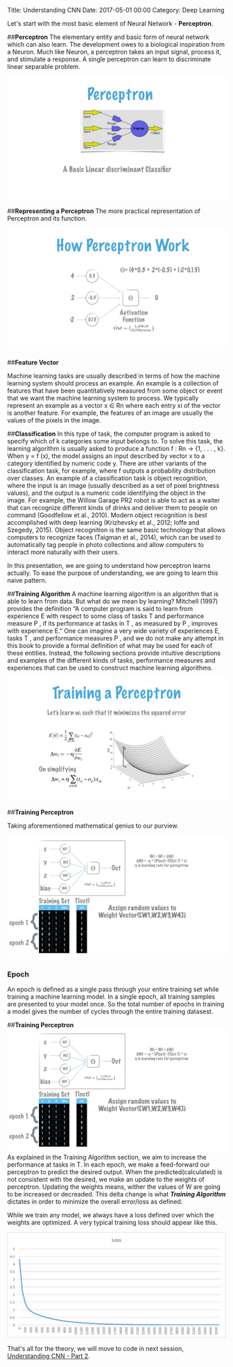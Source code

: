 Title: Understanding CNN
Date: 2017-05-01 00:00
Category: Deep Learning

 

Let's start with the most basic element of Neural Network - **Perceptron**.

##**Perceptron** 
The elementary entity and basic form of neural network which can also learn. 
The development owes to a biological inspiration from a Neuron. Much like Neuron, a perceptron 
takes an input signal, process it, and stimulate a response. A single perceptron can learn to discriminate linear separable problem.
  
![Perceptron](../images/TalkCNN.007.jpeg)

##**Representing a Perceptron** 
The more practical representation of Perceptron and its function.

![Perceptron](../images/TalkCNN.008.jpeg)

##**Feature Vector**

Machine learning tasks are usually described in terms of how the machine
learning system should process an example. An example is a collection of features
that have been quantitatively measured from some object or event that we want
the machine learning system to process. We typically represent an example as a
vector x ∈ Rn where each entry xi of the vector is another feature. For example,
the features of an image are usually the values of the pixels in the image.


##**Classification** 
In this type of task, the computer program is asked to specify
which of k categories some input belongs to. To solve this task, the learning
algorithm is usually asked to produce a function f : Rn → {1, . . . , k}. When
y = f (x), the model assigns an input described by vector x to a category
identified by numeric code y. There are other variants of the classification
task, for example, where f outputs a probability distribution over classes.
An example of a classification task is object recognition, where the input
is an image (usually described as a set of pixel brightness values), and the
output is a numeric code identifying the object in the image. For example,
the Willow Garage PR2 robot is able to act as a waiter that can recognize
different kinds of drinks and deliver them to people on command (Goodfellow
et al., 2010). Modern object recognition is best accomplished with
deep learning (Krizhevsky et al., 2012; Ioffe and Szegedy, 2015). Object
recognition is the same basic technology that allows computers to recognize
faces (Taigman et al., 2014), which can be used to automatically tag people
in photo collections and allow computers to interact more naturally with
their users.

In this presentation, we are going to understand how perceptron learns actually.
To ease the purpose of understanding, we are going to learn this naive pattern.


##**Training Algorithm**
A machine learning algorithm is an algorithm that is able to learn from data. But
what do we mean by learning? Mitchell (1997) provides the definition “A computer
program is said to learn from experience E with respect to some class of tasks T
and performance measure P , if its performance at tasks in T , as measured by P ,
improves with experience E.” One can imagine a very wide variety of experiences
E, tasks T , and performance measures P , and we do not make any attempt in this
book to provide a formal definition of what may be used for each of these entities.
Instead, the following sections provide intuitive descriptions and examples of the
different kinds of tasks, performance measures and experiences that can be used
to construct machine learning algorithms.

![Perceptron](../images/TalkCNN.015.jpeg)

##**Training Perceptron**

Taking aforementioned mathematical genius to our purview. 

![Perceptron](../images/TalkCNN.016.jpeg)

### Epoch
An epoch is defined as a single pass through your entire training set while training a machine 
learning model. In a single epoch, all training samples are presented to your model 
once. So the total number of epochs in training a model gives the 
number of cycles through the entire training datasest.

##**Training Perceptron**
![weights-update-process-visualization](../images/cnn-weights-update-animation.gif)
As explained in the Training Algorithm section, we aim to increase the performance at tasks in T.
In each epoch, we make a feed-forward our perceptron to predict the desired output. When the
predicted(calculated) is not consistent with the desired, we make an update to the weights of perceptron.
 Updating the weights means, wither the values of W are going to be increased or decreaded.
 This delta change is what **_Training Algorithm_** dictates in order to minimize the overall error/loss as defined.

While we train any model, we always have a loss defined over which the weights are optimized.
A very typical training loss should appear like this.

![Training loss Graph](../images/training_loss_e_0.001.png)


That's all for the theory, we will move to code in next session, [Understanding CNN - Part 2](http://amitkushwaha.co.in/understanding-cnn-part-2.html).
